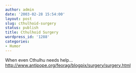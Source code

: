 ```yaml
---
author: admin
date: '2003-02-28 15:54:00'
layout: post
slug: cthulhoid-surgery
status: publish
title: Cthulhoid Surgery
wordpress_id: '1288'
categories:
- Humor
---
```

When even Cthulhu needs help...
<a href="http://www.antipope.org/feorag/blogpix/surgery/surgery.html">http://www.antipope.org/feorag/blogpix/surgery/surgery.html</a>
